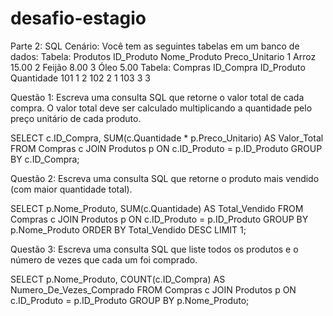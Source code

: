 # desafio-estagio

Parte 2: SQL
Cenário:
Você tem as seguintes tabelas em um banco de dados:
Tabela: Produtos
ID_Produto	Nome_Produto	Preco_Unitario
1	Arroz	15.00
2	Feijão	8.00
3	Óleo	5.00
Tabela: Compras
ID_Compra	ID_Produto	Quantidade
101	1	2
102	2	1
103	3	3

Questão 1:
Escreva uma consulta SQL que retorne o valor total de cada compra. O valor total deve ser calculado multiplicando a quantidade pelo preço unitário de cada produto.

SELECT c.ID_Compra, SUM(c.Quantidade * p.Preco_Unitario) AS Valor_Total
FROM Compras c
JOIN Produtos p ON c.ID_Produto = p.ID_Produto
GROUP BY c.ID_Compra;

Questão 2:
Escreva uma consulta SQL que retorne o produto mais vendido (com maior quantidade total).

SELECT p.Nome_Produto, SUM(c.Quantidade) AS Total_Vendido
FROM Compras c
JOIN Produtos p ON c.ID_Produto = p.ID_Produto
GROUP BY p.Nome_Produto
ORDER BY Total_Vendido DESC
LIMIT 1;

Questão 3:
Escreva uma consulta SQL que liste todos os produtos e o número de vezes que cada um foi comprado.

SELECT p.Nome_Produto, COUNT(c.ID_Compra) AS Numero_De_Vezes_Comprado
FROM Compras c
JOIN Produtos p ON c.ID_Produto = p.ID_Produto
GROUP BY p.Nome_Produto;



